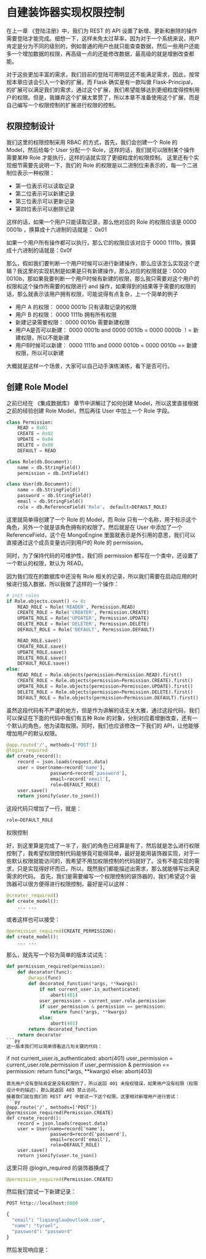 # 自建装饰器实现权限控制

在上一章 《登陆注册》中，我们为 REST 的 API 设置了新增、更新和删除的操作需要登陆才能完成。细想一下，这样未免太过草率，因为对于一个系统来说，用户肯定是分为不同的级别的，例如普通的用户也就只能查查数据，然后一些用户还能多一个增加数据的权限，再高级一点的还能修改数据，最高级的就是增删改查都能。

对于这些更加丰富的需求，我们目前的登陆可用明显还不能满足需求，因此，按常规本章应该会引入一个新的扩展，而 Flask 确实是有一款叫做 Flask-Principal，的扩展可以满足我们的需求，通过这个扩展，我们希望能够达到更细粒度得控制用户的权限。但是，我嫌弃这个扩展太累赘了，所以本章不准备使用这个扩展，而是自己编写一个权限控制的扩展进行权限的控制。
## 权限控制设计

我们这里的权限控制采用 RBAC 的方式，首先，我们会创建一个 Role 的 Model，然后给每个 User 分配一个 Role，这样的话，我们就可以限制某个操作需要某种 Role 才能执行，这样的话就实现了更细粒度的权限控制。
这里还有个实现细节需要先说明一下，我们的 Role 的权限是以二进制位来表示的，每一个二进制位表示一种权限：
- 第一位表示可以读取记录
- 第二位表示可以新建记录
- 第三位表示可以更新记录
- 第四位表示可以删除记录


这样的话，如果一个用户只能读取记录，那么他对应的 Role 的权限应该是 0000 0001b ，换算成十六进制的话就是： 0x01

如果一个用户所有操作都可以执行，那么它的权限应该对应于 0000 1111b，换算成十六进制的话就是：0x0f

那么，假如我们要判断一个用户时候可以进行新建操作，那么应该怎么实现这个逻辑？我这里的实现机制是如果是只有新建操作，那么对应的权限就是：0000 0010b，那如果我要判断一个用户时候有新建的权限，那么我只需要对这个用户的权限和这个操作所需要的权限进行 and 操作，如果得到的结果等于需要的权限的话，那么就表示该用户拥有权限，可能说得有点复杂，上一个简单的例子

- 用户 A 的权限：      0000 0001b      只有读取记录的权限
- 用户 B 的权限：      0000 1111b      拥有所有权限
- 新建记录需要权限：    0000 0010b      需要新建权限
- 用户A是否可以新建：   0000 0001b and 0000 0010b = 0000 0000b ！= 新建权限，所以不能新建
- 用户B时候可以新建：   0000 1111b and 0000 0010b = 0000 0010b  == 新建权限，所以可以新建

大概就是这样一个场景，大家可以自己动手演练演练，看下是否可行。
## 创建 Role Model

之前已经在 《集成数据库》 章节中讲解过了如何创建 Model，所以这里直接根据之前的经验创建 Role Model，然后再往 User 中加上一个 Role 字段。
```py
class Permission:
    READ = 0x01
    CREATE = 0x02
    UPDATE = 0x04
    DELETE = 0x08
    DEFAULT = READ

class Role(db.Document):
    name = db.StringField()
    permission = db.IntField()

class User(db.Document):
    name = db.StringField()
    password = db.StringField()
    email = db.StringField()
    role = db.ReferenceField('Role'， default=DEFAULT_ROLE)
```
这里就简单得创建了一个 Role 的 Model，而 Role 只有一个名称，用于标示这个角色，另外一个就是该角色拥有的权限了。然后就是在 User 中添加了一个 ReferenceField，这个在 MongoEngine 里面就表示是外引用的意思，我们可以直接通过这个成员变量访问到用户的 Role 的 permission。

同时，为了保持代码的可维护性，我们将 permission 都写在一个类中，还设置了一个默认的权限，默认为 READ。

因为我们现在的数据库中还没有 Role 相关的记录，所以我们需要在启动应用的时候进行插入数据，所以我做了这样的一个操作：

```py
# init roles
if Role.objects.count() <= 0:
    READ_ROLE = Role('READER', Permission.READ)
    CREATE_ROLE = Role('CREATER', Permission.CREATE)
    UPDATE_ROLE = Role('UPDATER', Permission.UPDATE)
    DELETE_ROLE = Role('DELETER', Permission.DELETE)
    DEFAULT_ROLE = Role('DEFAULT', Permission.DEFAULT)

    READ_ROLE.save()
    CREATE_ROLE.save()
    UPDATE_ROLE.save()
    DELETE_ROLE.save()
    DEFAULT_ROLE.save()
else:
    READ_ROLE = Role.objects(permission=Permission.READ).first()
    CREATE_ROLE = Role.objects(permission=Permission.CREATE).first()
    UPDATE_ROLE = Role.objects(permission=Permission.UPDATE).first()
    DELETE_ROLE = Role.objects(permission=Permission.DELETE).first()
    DEFAULT_ROLE = Role.objects(permission=Permission.DEFAULT).first()
```
虽然这段代码有不严谨的地方，但是作为讲解的话无关大雅，通过这段代码，我们可以保证在下面的代码中我们有五种 Role 的对象，分别对应着增删改查，还有一个默认的角色，他为读取权限。同时，我们也应该修改一下我们的 API，让他能够增加用户的默认权限。
```py
@app.route('/', methods=['POST'])
@login_required
def create_record():
    record = json.loads(request.data)
    user = User(name=record['name'],
                password=record['password'],
                email=record['email'],
                role=DEFAULT_ROLE)
    user.save()
    return jsonify(user.to_json())
```
这段代码只增加了一行，就是：
```py
role=DEFAULT_ROLE
```
权限控制

好，到这里算是完成了一半了，我们的角色已经算是有了，然后就是怎么进行权限控制了，我希望权限控制代码能够竟可能得简单，最好是能用装饰器实现，对于一些默认权限就能访问的，我希望不用加权限控制的代码就好了。没有不能实现的需求，只是实现得好坏而已，所以，既然我们都能描述出需求，那么就能够写出满足需求的代码。
首先，我们是需要编写一个权限控制的装饰器的，我们希望这个装饰器可以很方便得进行权限控制，最好是可以这样：
```py
@creater_required()
def create_model():
    ... ...
```
或者这样也可以接受：
```py
@permission_required(CREATE_PERMISSION):
def create_model():
    ... ...
```
那么，就先写一个较为简单的版本试试先：
```py
def permission_required(permission):
    def decorator(func):
        @wraps(func)
        def decorated_function(*args, **kwargs):
            if not current_user.is_authenticated:
                abort(401)
            user_permission = current_user.role.permission
            if user_permission & permission == permission:
                return func(*args, **kwargs)
            else:
                abort(403)
        return decorated_function
    return decorator
```py
这一版本我们可以简单得看这几句关键的代码：
```
if not current_user.is_authenticated:
    abort(401)
user_permission = current_user.role.permission
if user_permission & permission == permission:
    return func(*args, **kwargs)
else:
    abort(403)
```
首先用户没有登陆肯定是没有权限的了，所以返回 401 未授权错误，如果用户没有权限（权限设计中的描述），那么就返回 403 禁止访问。
接着我们就在我们的 REST API 中尝试一下这个权限，这里相对新增用户进行尝试：
```py
@app.route('/', methods=['POST'])
@permission_required(Permission.CREATE)
def create_record():
    record = json.loads(request.data)
    user = User(name=record['name'],
                password=record['password'],
                email=record['email'],
                role=DEFAULT_ROLE)
    user.save()
    return jsonify(user.to_json()
```
这里只将 @login_required 的装饰器换成了
```py
@permission_required(Permission.CREATE)
```
然后我们尝试一下新建记录：
```py
POST http://localhost:8080

{
  "email": "liqianglau@outlook.com",
  "name": "tyrael",
  "password": "password"
}
```
然后发现响应是：
